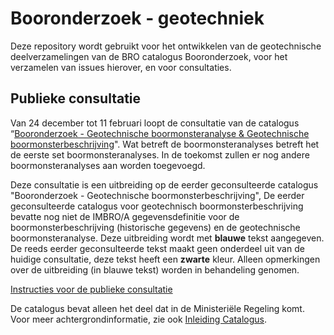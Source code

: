 # Booronderzoek - geotechniek
Deze repository wordt gebruikt voor het ontwikkelen van de geotechnische deelverzamelingen van de BRO catalogus Booronderzoek, voor het verzamelen van issues hierover, en voor consultaties. 

## Publieke consultatie
Van 24 december tot 11 februari loopt de consultatie van de catalogus “[Booronderzoek - Geotechnische boormonsteranalyse & Geotechnische boormonsterbeschrijving][1]". Wat betreft de boormonsteranalyses betreft het de eerste set boormonsteranalyses. In de toekomst zullen er nog andere boormonsteranalyses aan worden toegevoegd. 

Deze consultatie is een uitbreiding op de eerder geconsulteerde catalogus "Booronderzoek - Geotechnische  boormonsterbeschrijving", De eerder geconsulteerde catalogus voor geotechnisch boormonsterbeschrijving bevatte nog niet de IMBRO/A gegevensdefinitie voor de boormonsterbeschrijving (historische gegevens) en de geotechnische boormonsteranalyse. Deze uitbreiding wordt met **blauwe** tekst aangegeven. De reeds eerder geconsulteerde tekst maakt geen onderdeel uit van de huidige consultatie, deze tekst heeft een **zwarte** kleur. Alleen opmerkingen over de uitbreiding (in blauwe tekst) worden in behandeling genomen.


[Instructies voor de publieke consultatie][7]

De catalogus bevat alleen het deel dat in de Ministeriële Regeling komt. Voor meer achtergrondinformatie, zie ook [Inleiding Catalogus][8]. 

[1]: https://github.com/BROprogramma/BHR-GT/blob/gh-pages/20181221%20Booronderzoek%20-%20Geotechnische%20boormonsteranalyse%20en%20Geotechnische%20boormonsterbeschrijving.pdf
[2]: https://github.com/BROprogramma/BHR-GT/blob/gh-pages/archief/gegevensdefinitie%20Boormonsteronderzoek%20samenstellingsonderzoek%20werkversie%2020180717.pdf
[3]: https://github.com/BROprogramma/BHR-GT/blob/gh-pages/archiefGegevensdefinitie%20Boormonsteronderzoek%20samendrukkingsproef%20werkversie%2020180717.pdf
[7]: https://github.com/BROprogramma/BHR-GT/blob/gh-pages/consultatie-instructie.md
[8]: https://github.com/BROprogramma/BHR-GT/blob/gh-pages/Inleiding_catalogus_BHRGT_0.9%20dec2018.pdf
